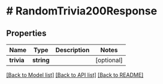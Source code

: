 # # RandomTrivia200Response

## Properties

Name | Type | Description | Notes
------------ | ------------- | ------------- | -------------
**trivia** | **string** |  | [optional]

[[Back to Model list]](../../README.md#models) [[Back to API list]](../../README.md#endpoints) [[Back to README]](../../README.md)
